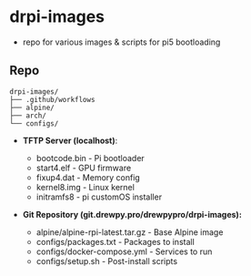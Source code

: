 # drpi-images
- repo for various images & scripts for pi5 bootloading

## Repo
```
drpi-images/
├── .github/workflows
├── alpine/
├── arch/
└── configs/
```

- **TFTP Server (localhost)**:
  - bootcode.bin - Pi bootloader
  - start4.elf - GPU firmware
  - fixup4.dat - Memory config
  - kernel8.img - Linux kernel
  - initramfs8 - pi customOS installer

- **Git Repository (git.drewpy.pro/drewpypro/drpi-images):**
  - alpine/alpine-rpi-latest.tar.gz - Base Alpine image
  - configs/packages.txt - Packages to install
  - configs/docker-compose.yml - Services to run
  - configs/setup.sh - Post-install scripts
